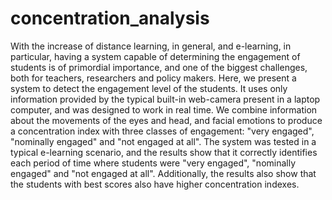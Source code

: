 # concentration_analysis
With the increase of distance learning, in general, and e-learning, in particular, having a system capable of determining the engagement of students is of primordial importance, and one of the biggest challenges, both for teachers, researchers and policy makers. Here, we present a system to detect the engagement level of the students. It uses only information provided by the typical built-in web-camera present in a laptop computer, and was designed to work in real time. We combine information about the movements of the eyes and head, and facial emotions to produce a concentration index with three classes of engagement: "very engaged", "nominally engaged" and "not engaged at all". The system was tested in a typical e-learning scenario, and the results show that it correctly identifies each period of time where students were "very engaged", "nominally engaged" and "not engaged at all". Additionally, the results also show that the students with best scores also have higher concentration indexes.
